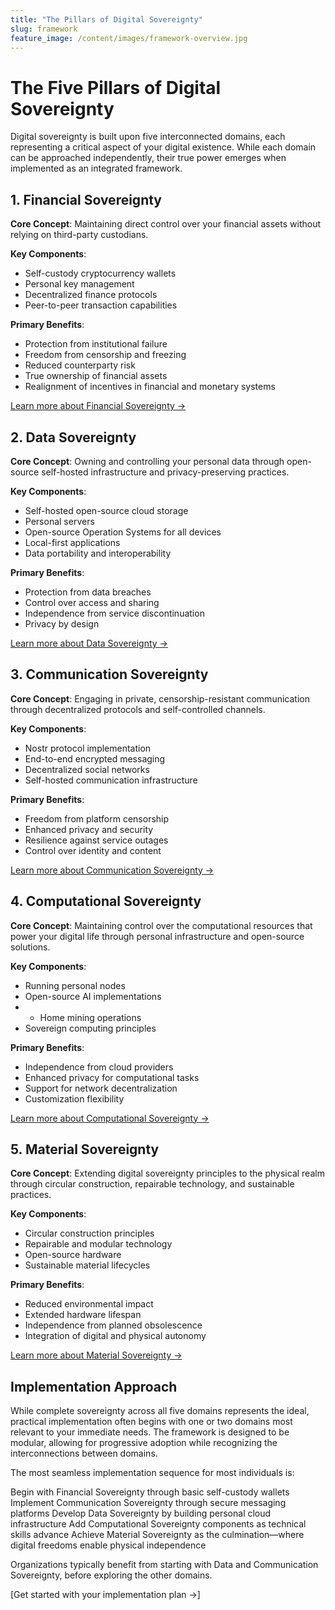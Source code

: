 ```yaml
---
title: "The Pillars of Digital Sovereignty"
slug: framework
feature_image: /content/images/framework-overview.jpg
---
```


# The Five Pillars of Digital Sovereignty

Digital sovereignty is built upon five interconnected domains, each representing a critical aspect of your digital existence. While each domain can be approached independently, their true power emerges when implemented as an integrated framework.

## 1. Financial Sovereignty

**Core Concept**: Maintaining direct control over your financial assets without relying on third-party custodians.

**Key Components**:
- Self-custody cryptocurrency wallets
- Personal key management
- Decentralized finance protocols
- Peer-to-peer transaction capabilities

**Primary Benefits**:
- Protection from institutional failure
- Freedom from censorship and freezing
- Reduced counterparty risk
- True ownership of financial assets
- Realignment of incentives in financial and monetary systems

[Learn more about Financial Sovereignty →](/financial)

## 2. Data Sovereignty

**Core Concept**: Owning and controlling your personal data through open-source self-hosted infrastructure and privacy-preserving practices.

**Key Components**:
- Self-hosted open-source cloud storage
- Personal servers
- Open-source Operation Systems for all devices
- Local-first applications
- Data portability and interoperability

**Primary Benefits**:
- Protection from data breaches
- Control over access and sharing
- Independence from service discontinuation
- Privacy by design

[Learn more about Data Sovereignty →](/data)

## 3. Communication Sovereignty

**Core Concept**: Engaging in private, censorship-resistant communication through decentralized protocols and self-controlled channels.

**Key Components**:
- Nostr protocol implementation
- End-to-end encrypted messaging
- Decentralized social networks
- Self-hosted communication infrastructure

**Primary Benefits**:
- Freedom from platform censorship
- Enhanced privacy and security
- Resilience against service outages
- Control over identity and content

[Learn more about Communication Sovereignty →](/communication)

## 4. Computational Sovereignty

**Core Concept**: Maintaining control over the computational resources that power your digital life through personal infrastructure and open-source solutions.

**Key Components**:
- Running personal nodes
- Open-source AI implementations
- - Home mining operations
- Sovereign computing principles

**Primary Benefits**:
- Independence from cloud providers
- Enhanced privacy for computational tasks
- Support for network decentralization
- Customization flexibility

[Learn more about Computational Sovereignty →](/computational)

## 5. Material Sovereignty

**Core Concept**: Extending digital sovereignty principles to the physical realm through circular construction, repairable technology, and sustainable practices.

**Key Components**:
- Circular construction principles
- Repairable and modular technology
- Open-source hardware
- Sustainable material lifecycles

**Primary Benefits**:
- Reduced environmental impact
- Extended hardware lifespan
- Independence from planned obsolescence
- Integration of digital and physical autonomy

[Learn more about Material Sovereignty →](/material)

## Implementation Approach

While complete sovereignty across all five domains represents the ideal, practical implementation often begins with one or two domains most relevant to your immediate needs. The framework is designed to be modular, allowing for progressive adoption while recognizing the interconnections between domains.

The most seamless implementation sequence for most individuals is:

Begin with Financial Sovereignty through basic self-custody wallets
Implement Communication Sovereignty through secure messaging platforms
Develop Data Sovereignty by building personal cloud infrastructure
Add Computational Sovereignty components as technical skills advance
Achieve Material Sovereignty as the culmination—where digital freedoms enable physical independence

Organizations typically benefit from starting with Data and Communication Sovereignty, before exploring the other domains.

[Get started with your implementation plan →]
